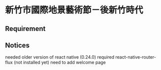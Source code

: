 # 新竹市國際地景藝術節－後新竹時代

## Requirement

## Notices

needed older version of react native (0.24.0)
required react-native-router-flux (not installed yet)
need to add welcome page

